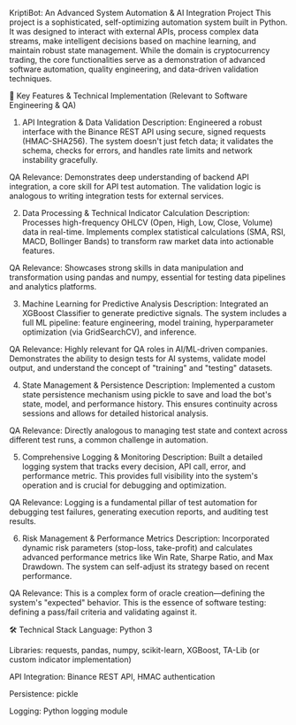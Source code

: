 KriptiBot: An Advanced System Automation & AI Integration Project
This project is a sophisticated, self-optimizing automation system built in Python. It was designed to interact with external APIs, process complex data streams, make intelligent decisions based on machine learning, and maintain robust state management. While the domain is cryptocurrency trading, the core functionalities serve as a demonstration of advanced software automation, quality engineering, and data-driven validation techniques.

🚀 Key Features & Technical Implementation (Relevant to Software Engineering & QA)
1. API Integration & Data Validation
Description: Engineered a robust interface with the Binance REST API using secure, signed requests (HMAC-SHA256). The system doesn't just fetch data; it validates the schema, checks for errors, and handles rate limits and network instability gracefully.

QA Relevance: Demonstrates deep understanding of backend API integration, a core skill for API test automation. The validation logic is analogous to writing integration tests for external services.

2. Data Processing & Technical Indicator Calculation
Description: Processes high-frequency OHLCV (Open, High, Low, Close, Volume) data in real-time. Implements complex statistical calculations (SMA, RSI, MACD, Bollinger Bands) to transform raw market data into actionable features.

QA Relevance: Showcases strong skills in data manipulation and transformation using pandas and numpy, essential for testing data pipelines and analytics platforms.

3. Machine Learning for Predictive Analysis
Description: Integrated an XGBoost Classifier to generate predictive signals. The system includes a full ML pipeline: feature engineering, model training, hyperparameter optimization (via GridSearchCV), and inference.

QA Relevance: Highly relevant for QA roles in AI/ML-driven companies. Demonstrates the ability to design tests for AI systems, validate model output, and understand the concept of "training" and "testing" datasets.

4. State Management & Persistence
Description: Implemented a custom state persistence mechanism using pickle to save and load the bot's state, model, and performance history. This ensures continuity across sessions and allows for detailed historical analysis.

QA Relevance: Directly analogous to managing test state and context across different test runs, a common challenge in automation.

5. Comprehensive Logging & Monitoring
Description: Built a detailed logging system that tracks every decision, API call, error, and performance metric. This provides full visibility into the system's operation and is crucial for debugging and optimization.

QA Relevance: Logging is a fundamental pillar of test automation for debugging test failures, generating execution reports, and auditing test results.

6. Risk Management & Performance Metrics
Description: Incorporated dynamic risk parameters (stop-loss, take-profit) and calculates advanced performance metrics like Win Rate, Sharpe Ratio, and Max Drawdown. The system can self-adjust its strategy based on recent performance.

QA Relevance: This is a complex form of oracle creation—defining the system's "expected" behavior. This is the essence of software testing: defining a pass/fail criteria and validating against it.

🛠️ Technical Stack
Language: Python 3

Libraries: requests, pandas, numpy, scikit-learn, XGBoost, TA-Lib (or custom indicator implementation)

API Integration: Binance REST API, HMAC authentication

Persistence: pickle

Logging: Python logging module
